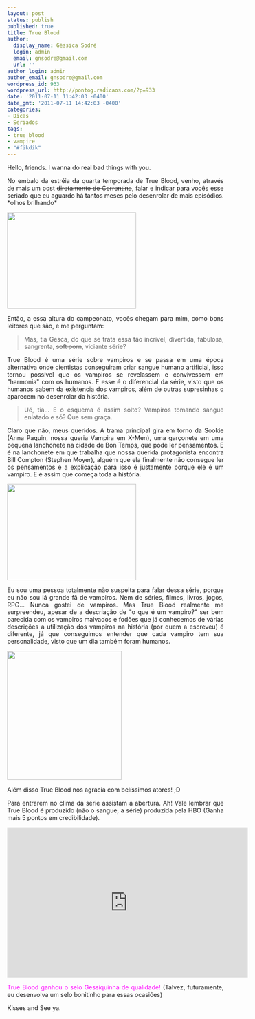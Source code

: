 ```yaml
---
layout: post
status: publish
published: true
title: True Blood
author:
  display_name: Géssica Sodré
  login: admin
  email: gnsodre@gmail.com
  url: ''
author_login: admin
author_email: gnsodre@gmail.com
wordpress_id: 933
wordpress_url: http://pontog.radicaos.com/?p=933
date: '2011-07-11 11:42:03 -0400'
date_gmt: '2011-07-11 14:42:03 -0400'
categories:
- Dicas
- Seriados
tags:
- true blood
- vampire
- "#fikdik"
---
```

<p style="text-align: justify;">Hello, friends. I wanna do real bad things with you.</p>
<p style="text-align: justify;">No embalo da estréia da quarta temporada de True Blood, venho, através de mais um post <del>diretamente de Correntina</del>, falar e indicar para vocês esse seriado que eu aguardo há tantos meses pelo desenrolar de mais episódios. *olhos brilhando*</p>
<p style="text-align: justify;"><a href="http://www.entertainmentwallpaper.com/images/desktops/movie/tv_true_blood01.jpg"><img class="aligncenter size-medium wp-image-934" title="tv_true_blood01" src="http://pontog.radicaos.com/wp-content/uploads/2011/07/tv_true_blood01-300x224.jpg" alt="" width="300" height="224" /></a></p>
<p style="text-align: justify;">Então, a essa altura do campeonato, vocês chegam para mim, como bons leitores que são, e me perguntam:</p>
<blockquote>
<p style="text-align: justify;">Mas, tia Gesca, do que se trata essa tão incrível, divertida, fabulosa, sangrenta, <del>soft porn</del>, viciante série?</p>
</blockquote>
<p style="text-align: justify;">True Blood é uma série sobre vampiros e se passa em uma época alternativa onde cientistas conseguiram criar sangue humano artificial, isso tornou possível que os vampiros se revelassem e convivessem em "harmonia" com os humanos. E esse é o diferencial da série, visto que os humanos sabem da existencia dos vampiros, além de outras supresinhas q aparecem no desenrolar da história.</p>
<blockquote>
<p style="text-align: justify;">Ué, tia... E o esquema é assim solto? Vampiros tomando sangue enlatado e só? Que sem graça.</p>
</blockquote>
<p style="text-align: justify;">Claro que não, meus queridos. A trama principal gira em torno da Sookie (Anna Paquin, nossa queria Vampira em X-Men), uma garçonete em uma pequena lanchonete na cidade de Bon Temps, que pode ler pensamentos. E é na lanchonete em que trabalha que nossa querida protagonista encontra Bill Compton (Stephen Moyer), alguém que ela finalmente não consegue ler os pensamentos e a explicação para isso é justamente porque ele é um vampiro. E é assim que começa toda a história.</p>
<p style="text-align: justify;"><a href="http://www.izdvd.com/images/upload/Image/201010/right.True-Blood-season-1-2-DVD-boxset.jpg"><img class="aligncenter size-medium wp-image-945" title="True Blood" src="http://pontog.radicaos.com/wp-content/uploads/2011/07/right.True-Blood-season-1-2-DVD-boxset-300x224.jpg" alt="" width="300" height="224" /></a></p>
<p style="text-align: justify;">Eu sou uma pessoa totalmente não suspeita para falar dessa série, porque eu não sou lá grande fã de vampiros. Nem de séries, filmes, livros, jogos, RPG... Nunca gostei de vampiros. Mas True Blood realmente me surpreendeu, apesar de a descriação de "o que é um vampiro?" ser bem parecida com os vampiros malvados e fodões que já conhecemos de várias descrições a utilização dos vampiros na história (por quem a escreveu) é diferente, já que conseguimos entender que cada vampiro tem sua personalidade, visto que um dia também foram humanos.</p>
<p style="text-align: justify;"><a href="http://bestfantasystories.com/wp-content/uploads/2009/07/erictruebloodepisode6.jpg"><img class="aligncenter size-full wp-image-946" title="True Blood" src="http://pontog.radicaos.com/wp-content/uploads/2011/07/erictruebloodepisode6.jpg" alt="" width="266" height="300" /></a></p>
<p style="text-align: justify;">Além disso True Blood nos agracia com belíssimos atores! ;D</p>
<p style="text-align: justify;">Para entrarem no clima da série assistam a abertura. Ah! Vale lembrar que True Blood é produzido (não o sangue, a série) produzida pela HBO (Ganha mais 5 pontos em credibilidade).</p>
<p style="text-align: justify;"><iframe src="http://www.youtube.com/embed/vxINMuOgAu8" frameborder="0" width="560" height="349"></iframe></p>
<p style="text-align: justify;"><span style="color: #ff00ff;">True Blood ganhou o selo Gessiquinha de qualidade!</span> (Talvez, futuramente, eu desenvolva um selo bonitinho para essas ocasiões)</p>
<p style="text-align: justify;">Kisses and See ya.</p>
